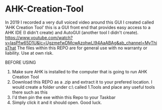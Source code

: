 # AHK-Creation-Tool

In 2019 I recorded a very dull voiced video around this GUI I created called 'AHK Creation Tool' this is a GUI front end that provides easy access to a AHK IDE (I didn't create) and AutoGUI (another tool I didn't create). https://www.youtube.com/watch?v=IasPfw65D1U&lc=UgzmefwDMcwAzohwLI94AaABAg&ab_channel=MyThisThat 
The files within this REPO are for general use with no warranty or liability. Use at own risk.

BEFORE USING
1. Make sure AHK is installed to the computer that is going to run AHK Creation Tool
2. Download this REPO as a .zip and extract it to your prefered location. I would create a folder under c:\ called 1.Tools and place any useful tools there such as this
3. I'd then pin the exe within this Repo to your Taskbar
4. Simply click it and it should open. Good luck.
